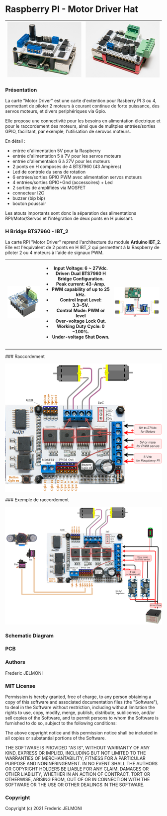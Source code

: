# Raspberry PI - Motor Driver Hat

| <a href="photos/FJ1_9877.jpg"><img src="photos/FJ1_9877.jpg" width="350"></a>|<a href="photos/FJ1_9879.jpg"><img src="photos/FJ1_9879.jpg" width="350"></a>|
|-----|-----|

### Présentation

La carte "Motor Driver" est une carte d'extention pour Rasberry PI 3 ou 4, permettant de piloter 2 moteurs à courant continue de forte puissance, des servos moteurs, et divers periphériques via Gpio.    

Elle propose une connectivité pour les besoins en alimentation électrique et pour le raccordement des moteurs, ainsi que de mulitples entrées/sorties GPIO, facilitant, par exemple, l'utilisation de serovos moteurs.   


En détail :

- entrée d'alimentation 5V pour la Raspberry
- entrée d'alimentation 5 à 7V pour les servos moteurs
- entrée d'aliementaion 6 à 27V pour les moteurs
- 2 ponts en H composés de 4 BTS7960 (43 Ampères)
- Led de controle du sens de rotation
- 6 entrées/sorties GPIO PWM avec alimentation servos moteurs
- 4 entrées/sorties GPIO+Gnd (accessoires) + Led  
- 2 sorties de amplifiées via MOSFET
- connecteur I2C
- buzzer (bip bip)
- bouton poussoir


Les atouts importants sont donc la séparation des alimentations RPI/Motor/Servos et l'intégration de deux ponts en H puissant.   

### H Bridge BTS7960 - IBT_2

La carte RPI "Motor Driver" reprend l'architecture du module **Arduino IBT_2**. Elle est l'équivalent de 2 ponts en H IBT_2 qui permettent à la Raspberry de piloter 2 ou 4 moteurs à l'aide de signaux PWM.  

|<a href="img/IBT_2.png"><img src="img/IBT_2.png" width="250"></a>|<ul><li>Input Voltage: 6 ~ 27Vdc.</li><li>Driver: Dual BTS7960 H Bridge Configuration.</li><li>Peak current: 43-Amp.</li><li>PWM capability of up to 25 kHz.</li><li>Control Input Level: 3.3~5V.</li><li>Control Mode: PWM or level</li><li>Over-voltage Lock Out.</li><li>Working Duty Cycle: 0 ~100%.</li><li>Under-voltage Shut Down.</li></ul>|<a href="schemas/RPI_and_IBT_2.png"><img src="schemas/RPI_and_IBT_2.png" width="350"></a>
|-|-|-|

---
### Raccordement

![](schemas/RPI_MotorDriverHat.png)

### Exemple de raccordement

![](schemas/RPI_MotorDriverHat_Exemple.png)



### Schematic Diagram

### PCB


### Authors
Frederic JELMONI

### MIT License
Permission is hereby granted, free of charge, to any person obtaining a copy
of this software and associated documentation files (the "Software"), to deal
in the Software without restriction, including without limitation the rights
to use, copy, modify, merge, publish, distribute, sublicense, and/or sell
copies of the Software, and to permit persons to whom the Software is
furnished to do so, subject to the following conditions:

The above copyright notice and this permission notice shall be included in all
copies or substantial portions of the Software.

THE SOFTWARE IS PROVIDED "AS IS", WITHOUT WARRANTY OF ANY KIND, EXPRESS OR
IMPLIED, INCLUDING BUT NOT LIMITED TO THE WARRANTIES OF MERCHANTABILITY,
FITNESS FOR A PARTICULAR PURPOSE AND NONINFRINGEMENT. IN NO EVENT SHALL THE
AUTHORS OR COPYRIGHT HOLDERS BE LIABLE FOR ANY CLAIM, DAMAGES OR OTHER
LIABILITY, WHETHER IN AN ACTION OF CONTRACT, TORT OR OTHERWISE, ARISING FROM,
OUT OF OR IN CONNECTION WITH THE SOFTWARE OR THE USE OR OTHER DEALINGS IN THE
SOFTWARE.

### Copyright
Copyright (c) 2021 Frederic JELMONI
